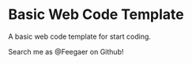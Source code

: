 # Basic Web Code Template
 A basic web code template for start coding.

 Search me as @Feegaer on Github!
